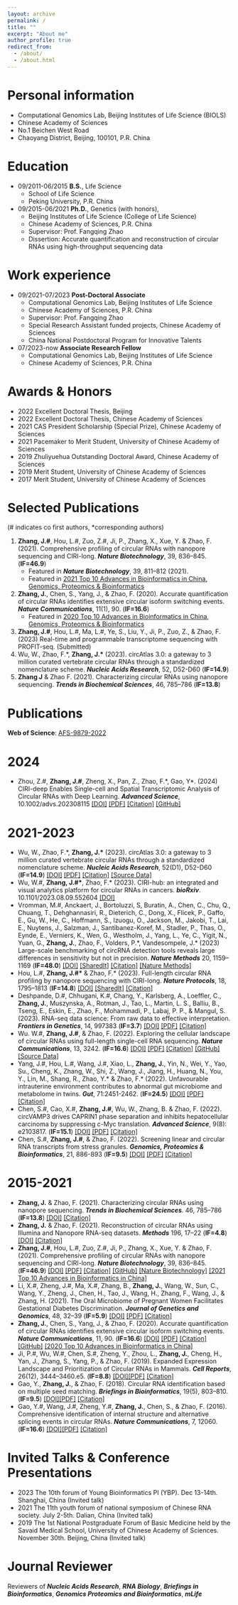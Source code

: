 ```yaml
---
layout: archive
permalink: /
title: ""
excerpt: "About me"
author_profile: true
redirect_from: 
  - /about/
  - /about.html
---
```


Personal information
======

* Computational Genomics Lab, Beijing Institutes of Life Science (BIOLS)
* Chinese Academy of Sciences
* No.1 Beichen West Road
* Chaoyang District, Beijing, 100101, P.R. China

Education
======
* 09/2011-06/2015  <b>B.S.</b>, Life Science
  * School of Life Science
  * Peking University, P.R. China
* 09/2015-06/2021  <b>Ph.D.</b>, Genetics (with honors),
  * Beijing Institutes of Life Science (College of Life Science)
  * Chinese Academy of Sciences, P.R. China
  * Supervisor: Prof. Fangqing Zhao
  * Dissertion: Accurate quantification and reconstruction of circular RNAs using high-throughput sequencing data

Work experience
======
* 09/2021-07/2023  <b>Post-Doctoral Associate</b>
  * Computational Genomics Lab, Beijing Institutes of Life Science
  * Chinese Academy of Sciences, P.R. China
  * Supervisor: Prof. Fangqing Zhao
  * Special Research Assistant funded projects, Chinese Academy of Sciences
  * China National Postdoctoral Program for Innovative Talents
* 07/2023-now      <b>Associate Research Fellow</b>
  * Computational Genomics Lab, Beijing Institutes of Life Science
  * Chinese Academy of Sciences, P.R. China

Awards & Honors
======
* 2022 Excellent Doctoral Thesis, Beijing
* 2022 Excellent Doctoral Thesis, Chinese Academy of Sciences
* 2021 CAS President Scholarship (Special Prize), Chinese Academy of Sciences
* 2021 Pacemaker to Merit Student, University of Chinese Academy of Sciences
* 2019 Zhuliyuehua Outstanding Doctoral Award, Chinese Academy of Sciences
* 2019 Merit Student, University of Chinese Academy of Sciences
* 2017 Merit Student, University of Chinese Academy of Sciences

Selected Publications
======

(# indicates co first authors, *corresponding authors)

1. **Zhang, J.#**, Hou, L.#, Zuo, Z.#, Ji, P., Zhang, X., Xue, Y. & Zhao, F. (2021). Comprehensive profiling of circular RNAs with nanopore sequencing and CIRI-long. ***Nature Biotechnology***, 39, 836–845. (**IF=46.9**)
   - Featured in ***Nature Biotechnology***, 39, 811–812 (2021).
   - Featured in [2021 Top 10 Advances in Bioinformatics in China, Genomics, Proteomics & Bioinformatics](http://gpb.big.ac.cn/news/1015)
2. **Zhang, J.**, Chen, S., Yang, J., & Zhao, F. (2020). Accurate quantification of circular RNAs identifies extensive circular isoform switching events. ***Nature Communications***, 11(1), 90. (**IF=16.6**)
   - Featured in [2020 Top 10 Advances in Bioinformatics in China, Genomics, Proteomics & Bioinformatics](http://gpb.big.ac.cn/news/1014)
3. **Zhang, J.#**, Hou, L.#, Ma, L.#, Ye, S., Liu, Y., Ji, P., Zuo, Z., & Zhao, F. (2023) Real-time and programmable transcriptome sequencing with PROFIT-seq. (Submitted)
4. Wu, W., Zhao, F.\*, **Zhang, J.\*** (2023). circAtlas 3.0: a gateway to 3 million curated vertebrate circular RNAs through a standardized nomenclature scheme. ***Nucleic Acids Research***, 52, D52-D60 (**IF=14.9**)
5.	**Zhang J** & Zhao F. (2021). Characterizing circular RNAs using nanopore sequencing. ***Trends in Biochemical Sciences***, 46, 785–786 (**IF=13.8**)

Publications
======

**Web of Science**: [AFS-9879-2022](https://www.webofscience.com/wos/author/record/AFS-9879-2022)

# 2024

- Zhou, Z.#, **Zhang, J.#**, Zheng, X., Pan, Z., Zhao, F.\*, Gao, Y\*. (2024) CIRI-deep Enables Single-cell and Spatial Transcriptomic Analysis of Circular RNAs with Deep Learning. ***Advanced Science***, 10.1002/advs.202308115 [[DOI]](https://doi.org/10.1002/advs.202308115) [[PDF]](/files/18.%20Zhou%20et%20al.%202024%20-%20CIRI‐Deep%20Enables%20Single‐Cell%20and%20Spatial%20Transcriptomic%20Analysis%20of%20Circular%20RNAs%20with%20Deep%20Learning.pdf) [[Citation]](/files/18.%20Zhou%20et%20al.%202024%20-%20CIRI‐Deep%20Enables%20Single‐Cell%20and%20Spatial%20Transcriptomic%20Analysis%20of%20Circular%20RNAs%20with%20Deep%20Learning.ris) [[GitHub]](https://github.com/gyjames/CIRI-deep)

# 2021-2023

- Wu, W., Zhao, F.\*, **Zhang, J.\*** (2023). circAtlas 3.0: a gateway to 3 million curated vertebrate circular RNAs through a standardized nomenclature scheme. ***Nucleic Acids Research***, 52(D1), D52-D60 (**IF=14.9**) [[DOI]](https://doi.org/10.1093/nar/gkad770) [[PDF]](/files/17.%20Wu%20etl%20al.%202023%20-%20circAtlas%203.0:%20a%20gateway%20to%203%20million%20curated%20vertebrate%20circular%20RNAs%20based%20on a%20standardized%20nomenclature%20scheme.pdf) [[Citation]](/files/17.%20Wu%20etl%20al.%202023%20-%20circAtlas%203.0:%20a%20gateway%20to%203%20million%20curated%20vertebrate%20circular%20RNAs%20based%20on a%20standardized%20nomenclature%20scheme.ris) [[Source Data]](https://zenodo.org/record/8314870)
- Wu, W.#, **Zhang, J.#\***, Zhao, F.\* (2023). CIRI-hub: an integrated and visual analytics platform for circular RNAs in cancers. ***bioRxiv***. 10.1101/2023.08.09.552604 [[DOI]](https://doi.org/10.1101/2023.08.09.552604)
- Vromman, M.#, Anckaert, J., Bortoluzzi, S, Buratin, A., Chen, C., Chu, Q., Chuang, T., Dehghannasiri, R., Dieterich, C., Dong, X., Flicek, P., Gaffo, E., Gu, W., He, C., Hoffmann, S., Izuogu, O., Jackson, M., Jakobi, T., Lai, E., Nuytens, J., Salzman, J., Santibanez-Koref, M., Stadler, P., Thas, O., Eynde, E., Verniers, K., Wen, G., Westholm, J., Yang, L., Ye, C., Yigit, N., Yuan, G., **Zhang, J.**, Zhao, F., Volders, P.\*, Vandesompele, J.\* (2023) Large-scale benchmarking of circRNA detection tools reveals large differences in sensitivity but not in precision. ***Nature Methods*** 20, 1159–1169 (**IF=48.0**) [[DOI]](https://doi.org/10.1038/s41592-023-01944-6) [[SharedIt]](https://rdcu.be/dgL3h) [[Citation]](/files/15.%20Vromman%20et%20al%20.2023%20-%20Large-scale%20benchmarking%20of%20circRNA%20detection%20tools%20reveals%20large%20differences%20in%20sensitivity%20but%20not%20in%20precision.ris) [[Nature Methods]](https://www.nature.com/articles/s41592-023-01945-5)
- Hou, L.#, **Zhang, J.#\*** & Zhao, F.\* (2023). Full-length circular RNA profiling by nanopore sequencing with CIRI-long. ***Nature Protocols***, 18, 1795–1813 (**IF=14.8**) [[DOI]](https://doi.org/10.1038/s41596-023-00815-w) [[SharedIt]](https://rdcu.be/c9KAb) [[Citation]](/files/14.%20Hou%20et%20al.%202023%20-%20Full-length%20circular%20RNA%20profiling%20by%20nanopore%20sequencing%20with%20CIRI-long.ris)
- Deshpande, D.#, Chhugani, K.#, Chang, Y., Karlsberg, A., Loeffler, C., **Zhang, J.**, Muszynska, A., Rotman, J., Tao, L., Martin, L. S., Balliu, B., Tseng, E., Eskin, E., Zhao, F., Mohammadi, P., Labaj, P. P., & Mangul, S. (2023). RNA-seq data science: From raw data to effective interpretation. ***Frontiers in Genetics***, 14, 997383 (**IF=3.7**) [[DOI]](https://doi.org/10.3389/fgene.2023.997383) [[PDF]](/files/13.%20Deshpande%20et%20al.%202023%20-%20RNA-seq%20data%20science%20from%20raw%20data%20to%20effective%20interpretation.pdf) [[Citation]](/files/13.%20Deshpande%20et%20al.%202023%20-%20RNA-seq%20data%20science%20from%20raw%20data%20to%20effective%20interpretation.enw)
- Wu. W.#, **Zhang, J.#**, & Zhao, F. (2022). Exploring the cellular landscape of circular RNAs using full-length single-cell RNA sequencing. ***Nature Communications***, 13, 3242. (**IF=16.6**) [[DOI]](https://doi.org/10.1038/s41467-022-30963-8) [[PDF]](/files/12.%20Wu%20et%20al.%202022%20-%20Exploring%20the%20cellular%20landscape%20of%20circular%20RNAs%20using%20full-length%20single-cell%20RNA%20sequencing.pdf) [[Citation]](/files/12.%20Wu%20et%20al.%202022%20-%20Exploring%20the%20cellular%20landscape%20of%20circular%20RNAs%20using%20full-length%20single-cell%20RNA%20sequencing.ris) [[GitHub]](https://github.com/bioinfo-biols/Code_for_circSC) [[Source Data]](https://zenodo.org/record/6528434)
- Yang, J.#, Hou, L.#, Wang, J.#, Xiao, L., **Zhang, J.**, Yin, N., Wei, Y., Yao, Su., Cheng, K., Zhang, W., Shi, Z., Wang, J., Jiang, H., Huang, N., You, Y., Lin, M., Shang, R., Zhao, Y.\* & Zhao, F.\* (2022). Unfavourable intrauterine environment contributes to abnormal gut microbiome and metabolome in twins. ***Gut***, 71:2451-2462. (**IF=24.5**) [[DOI]](https://doi.org/10.1136/gutjnl-2021-326482) [[PDF]](/files/11.%20Yang%20et%20al.%202022%20-%20Unfavourable%20intrauterine%20environment%20contributes%20to%20abnormal%20gut%20microbiome%20and%20metabolome%20in%20twins.pdf) [[Citation]](/files/11.%20Yang%20et%20al.%202022%20-%20Unfavourable%20intrauterine%20environment%20contributes%20to%20abnormal%20gut%20microbiome%20and%20metabolome%20in%20twins.ris)
- Chen, S.#, Cao, X.#, **Zhang, J.#**, Wu, W., Zhang, B. & Zhao, F. (2022). circVAMP3 drives CAPRIN1 phase separation and inhibits hepatocellular carcinoma by suppressing c-Myc translation. ***Advanced Science***, 9(8): e2103817. (**IF=15.1**) [[DOI]](https://doi.org/10.1002/advs.202103817) [[PDF]](/files/10.%20Chen%20et%20al.%202022%20-%20CircVAMP3%20drives%20CAPRIN1%20phase%20separation%20and%20inhibits%20hepatocellular%20carcinoma%20by%20suppressing%20c-myc%20translation.pdf) [[Citation]](/files/10.%20Chen%20et%20al.%202022%20-%20CircVAMP3%20drives%20CAPRIN1%20phase%20separation%20and%20inhibits%20hepatocellular%20carcinoma%20by%20suppressing%20c-myc%20translation.ris)
- Chen, S.#, **Zhang, J.#**, & Zhao, F. (2022). Screening linear and circular RNA transcripts from stress granules. ***Genomics, Proteomics & Bioinformatics***, 21, 886-893 (**IF=9.5**) [[DOI]](https://doi.org/10.1016/j.gpb.2022.01.003) [[PDF]](/files/9.%20Chen%20et%20al.%202022%20-%20Screening%20linear%20and%20circular%20RNA%20transcripts%20from%20stress%20granules.pdf) [[Citation]](/files/9.%20Chen%20et%20al.%202022%20-%20Screening%20linear%20and%20circular%20RNA%20transcripts%20from%20stress%20granules.ris)

# 2015-2021

- **Zhang, J.** & Zhao, F. (2021). Characterizing circular RNAs using nanopore sequencing. ***Trends in Biochemical Sciences***. 46, 785–786 (**IF=13.8**) [[DOI]](https://doi.org/10.1016/j.tibs.2021.06.002) [[Citation]](/files/8.%20Zhang%20and%20Zhao%202021%20-%20Characterizing%20Circular%20RNAs%20Using%20Nanopore%20Sequencing.ris)
- **Zhang, J.** & Zhao, F. (2021). Reconstruction of circular RNAs using Illumina and Nanopore RNA-seq datasets. ***Methods*** 196, 17–22 (**IF=4.8**) [[DOI]](https://doi.org/10.1016/j.ymeth.2021.03.017) [[Citation]](/files/7.%20Zhang%20and%20Zhao%202021%20-%20Reconstruction%20of%20circular%20RNAs%20using%20Illumina%20and%20Nanopore%20RNA-seq%20datasets.ris)
- **Zhang, J.#**, Hou, L.#, Zuo, Z.#, Ji, P., Zhang, X., Xue, Y. & Zhao, F. (2021). Comprehensive profiling of circular RNAs with nanopore sequencing and CIRI-long. ***Nature Biotechnology***, 39, 836–845. (**IF=46.9**) [[DOI]](https://doi.org/10.1038/s41587-021-00842-6) [[PDF]](/files/6.%20Zhang%20et%20al.%202021%20-%20Comprehensive%20profiling%20of%20circular%20RNAs%20with%20nanopore%20sequencing%20and%20CIRI-long.pdf) [[Citation]](/files/6.%20Zhang%20et%20al.%202021%20-%20Comprehensive%20profiling%20of%20circular%20RNAs%20with%20nanopore%20sequencing%20and%20CIRI-long.ris) [[GitHub]](https://github.com/bioinfo-biols/CIRI-long) [[Nature Biotechnology]](https://www.nature.com/articles/s41587-021-00916-5) [[2021 Top 10 Advances in Bioinformatics in China]](http://gpb.big.ac.cn/news/1015) 
- Li, X.#, Zheng, J.#, Ma, X.#, Zhang, B., **Zhang, J.**, Wang, W., Sun, C., Wang, Y., Zheng, J., Chen, H., Tao, J., Wang, H., Zhang, F., Wang, J., & Zhang, H. (2021). The Oral Microbiome of Pregnant Women Facilitates Gestational Diabetes Discrimination. ***Journal of Genetics and Genomics***, 48, 32–39 (**IF=5.9**) [[DOI]](https://doi.org/10.1016/j.jgg.2020.11.006) [[PDF]](/files/5.%20Li%20et%20al.%202021%20-%20The%20Oral%20Microbiome%20of%20Pregnant%20Women%20Facilitates%20Gestational%20Diabetes%20Discrimination.pdf) [[Citation]](/files/5.%20Li%20et%20al.%202021%20-%20The%20Oral%20Microbiome%20of%20Pregnant%20Women%20Facilitates%20Gestational%20Diabetes%20Discrimination.ris)
- **Zhang, J.**, Chen, S., Yang, J., & Zhao, F. (2020). Accurate quantification of circular RNAs identifies extensive circular isoform switching events. ***Nature Communications***, 11, 90. (**IF=16.6**) [[DOI]](https://doi.org/10.1038/s41467-019-13840-9) [[PDF]](/files/4.%20Zhang%20et%20al.%202020%20-%20Accurate%20quantification%20of%20circular%20RNAs%20identifies%20extensive%20circular%20isoform%20switching%20events.pdf) [[Citation]](/files/4.%20Zhang%20et%20al.%202020%20-%20Accurate%20quantification%20of%20circular%20RNAs%20identifies%20extensive%20circular%20isoform%20switching%20events.ris) [[GitHub]](https://github.com/bioinfo-biols/CIRIquant) [[2020 Top 10 Advances in Bioinformatics in China]](http://gpb.big.ac.cn/news/1014)
- Ji, P.#, Wu, W.#, Chen, S.#, Zheng, Y., Zhou, L., **Zhang, J.**, Cheng, H., Yan, J., Zhang, S., Yang, P., & Zhao, F. (2019). Expanded Expression Landscape and Prioritization of Circular RNAs in Mammals. ***Cell Reports***, 26(12), 3444–3460.e5. (**IF=8.8**) [[DOI]](https://doi.org/10.1016/j.celrep.2019.02.078)[[PDF]](/files/3.%20Ji%20et%20al.%202019%20-%20Expanded%20Expression%20Landscape%20and%20Prioritization%20of%20Circular%20RNAs%20in%20Mammals.pdf) [[Citation]](/files/3.%20Ji%20et%20al.%202019%20-%20Expanded%20Expression%20Landscape%20and%20Prioritization%20of%20Circular%20RNAs%20in%20Mammals.ris)
- Gao, Y., **Zhang, J.**, & Zhao, F. (2018). Circular RNA identification based on multiple seed matching. ***Briefings in Bioinformatics***, 19(5), 803–810. (**IF=9.5**) [[DOI]](https://doi.org/10.1093/bib/bbx014)[[PDF]](/files/2.%20Gao%20et%20al.%202018%20-%20Circular%20RNA%20identification%20based%20on%20multiple%20seed%20matching.pdf) [[Citation]](/files/2.%20Gao%20et%20al.%202018%20-%20Circular%20RNA%20identification%20based%20on%20multiple%20seed%20matching.ris)
- Gao, Y.#, Wang, J.#, Zheng, Y.#, **Zhang, J.**, Chen, S., & Zhao, F. (2016). Comprehensive identification of internal structure and alternative splicing events in circular RNAs. ***Nature Communications***, 7, 12060. (**IF=16.6**) [[DOI]](https://doi.org/10.1038/ncomms12060)[[PDF]](/files/1.%20Gao%20et%20al.%202016%20-%20Comprehensive%20identification%20of%20internal%20structure%20and%20alternative%20splicing%20events%20in%20circular%20RNAs.pdf) [[Citation]](/files/1.%20Gao%20et%20al.%202016%20-%20Comprehensive%20identification%20of%20internal%20structure%20and%20alternative%20splicing%20events%20in%20circular%20RNAs.ris)

Invited Talks & Conference Presentations
======
* 2023 The 10th forum of Young Bioinformatics PI (YBP). Dec 13-14th. Shanghai, China (Invited talk)
* 2021 The 11th youth forum of national symposium of Chinese RNA society. July 2-5th. Dalian, China (Invited talk)
* 2019 The 1st National Postgraduate Forum of Basic Medicine held by the Savaid Medical School, University of Chinese Academy of Sciences. November 30th. Beijing, China (Invited talk)

Journal Reviewer
======

Reviewers of ***Nucleic Acids Research***,  ***RNA Biology***, ***Briefings in Bioinformatics***, ***Genomics Proteomics and Bioinformatics***, ***mLife***